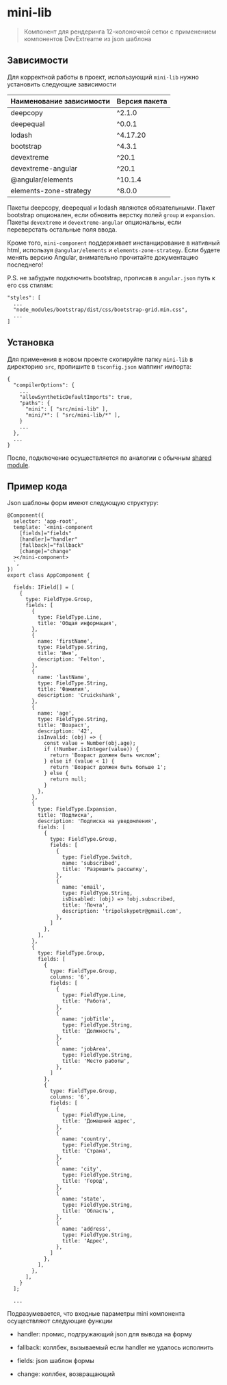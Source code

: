 # mini-lib

> Компонент для рендеринга 12-колоночной сетки с применением компонентов DevExtreame из json шаблона

## Зависимости

Для корректной работы в проект, использующий `mini-lib` нужно установить следующие зависимости

| Наименование зависимости  | Версия пакета |
| ------------------------- | ------------- |
| deepcopy                  |    ^2.1.0     |
| deepequal                 |    ^0.0.1     |
| lodash                    |   ^4.17.20    |
| bootstrap                 |    ^4.3.1     |
| devextreme                |     ^20.1     |
| devextreme-angular        |     ^20.1     |
| @angular/elements         |    ^10.1.4    |
| elements-zone-strategy    |     ^8.0.0    |

Пакеты deepcopy, deepequal и lodash являются обязательными. Пакет bootstrap опционален, если обновить верстку полей `group` и `expansion`. Пакеты `devextreme` и `devextreme-angular` опциональны, если переверстать остальные поля ввода.

Кроме того, `mini-component` поддерживает инстанцирование в нативный html, используя `@angular/elements` и `elements-zone-strategy`. Если будете менять версию Angular, внимательно прочитайте документацию последнего!

P.S. не забудьте подключить bootstrap, прописав в `angular.json` путь к его css стилям:

```
"styles": [
  ...
  "node_modules/bootstrap/dist/css/bootstrap-grid.min.css",
  ...
]
```

## Установка

Для применения в новом проекте скопируйте папку `mini-lib` в директорию `src`, пропишите в `tsconfig.json` маппинг импорта:

```
{
  "compilerOptions": {
    ...
    "allowSyntheticDefaultImports": true,
    "paths": {
      "mini": [ "src/mini-lib" ],
      "mini/*": [ "src/mini-lib/*" ],
    }
    ...
  },
  ...
}
```

После, подключение осуществляется по аналогии с обычным [shared module](https://angular.io/guide/sharing-ngmodules). 

## Пример кода

Json шаблоны форм имеют следующую структуру: 

```
@Component({
  selector: 'app-root',
  template: `<mini-component
    [fields]="fields" 
    [handler]="handler"
    [fallback]="fallback"
    [change]="change"
  ></mini-component>
  `,
})
export class AppComponent {

  fields: IField[] = [
    {
      type: FieldType.Group,
      fields: [
        {
          type: FieldType.Line,
          title: 'Общая информация',
        },
        {
          name: 'firstName',
          type: FieldType.String,
          title: 'Имя',
          description: 'Felton',
        },
        {
          name: 'lastName',
          type: FieldType.String,
          title: 'Фамилия',
          description: 'Cruickshank',
        },
        {
          name: 'age',
          type: FieldType.String,
          title: 'Возраст',
          description: '42',
          isInvalid: (obj) => {
            const value = Number(obj.age);
            if (!Number.isInteger(value)) {
              return 'Возраст должен быть числом';
            } else if (value < 1) {
              return 'Возраст должен быть больше 1';
            } else {
              return null;
            }
          },
        },
        {
          type: FieldType.Expansion,
          title: 'Подписка',
          description: 'Подписка на уведомления',
          fields: [
            {
              type: FieldType.Group,
              fields: [
                {
                  type: FieldType.Switch,
                  name: 'subscribed',
                  title: 'Разрешить рассылку',
                },
                {
                  name: 'email',
                  type: FieldType.String,
                  isDisabled: (obj) => !obj.subscribed,
                  title: 'Почта',
                  description: 'tripolskypetr@gmail.com',
                },
              ]
            },
          ],
        },
        {
          type: FieldType.Group,
          fields: [
            {
              type: FieldType.Group,
              columns: '6',
              fields: [
                {
                  type: FieldType.Line,
                  title: 'Работа',
                },
                {
                  name: 'jobTitle',
                  type: FieldType.String,
                  title: 'Должность',
                },
                {
                  name: 'jobArea',
                  type: FieldType.String,
                  title: 'Место работы',
                },
              ]
            },
            {
              type: FieldType.Group,
              columns: '6',
              fields: [
                {
                  type: FieldType.Line,
                  title: 'Домашний адрес',
                },
                {
                  name: 'country',
                  type: FieldType.String,
                  title: 'Страна',
                },
                {
                  name: 'city',
                  type: FieldType.String,
                  title: 'Город',
                },
                {
                  name: 'state',
                  type: FieldType.String,
                  title: 'Область',
                },
                {
                  name: 'address',
                  type: FieldType.String,
                  title: 'Адрес',
                },
              ]
            },
          ],
        },
      ],
    }
  ];

  ...

```

Подразумевается, что входные параметры mini компонента осуществляют следующие функции

 - handler: промис, подгружающий json для вывода на форму

 - fallback: коллбек, вызываемый если handler не удалось исполнить

 - fields: json шаблон формы

 - change: коллбек, возвращающий 
